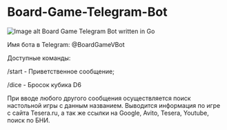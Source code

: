 # Board-Game-Telegram-Bot
![Image alt](https://github.com/SubochevaValeriya/Board-Game-Telegram-Bot/raw/main/internal/image.png)
Board Game Telegram Bot written in Go

Имя бота в Telegram: @BoardGameVBot

Доступные команды:

/start - Приветственное сообщение;

/dice - Бросок кубика D6

При вводе любого другого сообщения осуществляется поиск настольной игры с данным названием.
Выводится информация по игре с сайта Tesera.ru, а так же ссылки на Google, Avito, Tesera, Youtube, поиск по БНИ.
